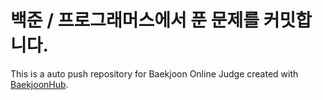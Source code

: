 # 백준 / 프로그래머스에서 푼 문제를 커밋합니다.
This is a auto push repository for Baekjoon Online Judge created with [BaekjoonHub](https://github.com/BaekjoonHub/BaekjoonHub).
